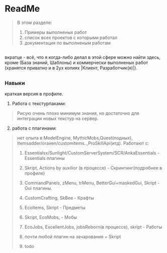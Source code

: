 # ReadMe
> В этом разделе:
> 1. Примеры выполненых работ
> 2. список всех проектов с которыми работал
> 3. документация по выполненым работам
>
##

вкратце - всё, что я когда-либо делал в этой сфере
можно найти здесь, 
 кроме (База знаний, Шаблоны) и коммерчески выполненых работ (хранятся приватно и в 2ух копиях |Клиент, Разработчик(я)|).
##

### Навыки
краткая версия в профиле.

1. Работа с текстурпаками:
> Рисую очень плохо
> минимум знания, но достаточно для интеграции новых текстур на сервер.

2. работа с плагинами:
> нет опыта в ModelEngine, MythicMobs,Quest(подных),
> Itemsadder/oraxen/customitems..,ProSkillApi(итд).
> Работают с:
> 1. Essentialsx/Sunlight/CustomServerSystem/SCR/AnkaEssentials - Essentials плагины
> 2. Skript, Actions by auxilior (в процессе) - Скринтинг(подробнее в профиле)
> 3. CommandPanels, zMenu, trMenu, BetterGui+maskedGui, Skript - Gui плагины.
> 4. CustomCrafting, SkBee - Крафты
> 5. EcoItems, Skript - Предметы
> 6. Skript, EcoMobs, - Мобы
> 7. EcoJobs, ExcellentJobs, jobsReborn(в процессе), skript - Работы
> 8. почти любой плагин на зачарования + Skript
>
> 9. todo
